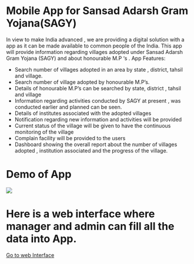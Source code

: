 # Mobile App for Sansad Adarsh Gram Yojana(SAGY) 

In view to make India advanced , we are providing a digital solution with a app as it can be made available to common people of the India. This app will provide information regarding villages adopted under Sansad Adarsh Gram Yojana (SAGY) and about honourable M.P ‘s .
App Features: 
* Search number of villages adopted in an area by state , district, tahsil and village.
* Search number of village adopted by honourable M.P’s.
* Details of honourable M.P’s can be searched by state, district , tahsil and village
* Information regarding activities conducted by SAGY at present , was conducted earlier and planned can be seen.
* Details of institutes associated with the adopted villages
* Notification regarding new information and activities will be provided
* Current status of the village will be given to have the continuous monitoring of the village  
* Complain facility will be provided to the users
* Dashboard showing the overall report about the number of villages adopted , institution associated and the progress of the village.
# Demo of  App 
  <img src="https://github.com/happysingh23828/SAGY-Android-Application/blob/master/Documentation/screenshots/sagy.gif"></br>
  
# Here is a web interface where manager and admin can fill all the data into App.
<a href="https://github.com/happysingh23828/SAGY-Admin-Manager-WEB-INTERFACE">Go to web Interface</a>
